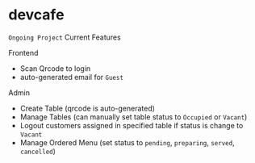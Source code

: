 # devcafe 
`Ongoing Project`
Current Features

Frontend
- Scan Qrcode to login
- auto-generated email for `Guest`

Admin
- Create Table (qrcode is auto-generated)
- Manage Tables (can manually set table status to `Occupied` or `Vacant`)
- Logout customers assigned in specified table if status is change to `Vacant`
- Manage Ordered Menu (set status to `pending`, `preparing`, `served`, `cancelled`)
